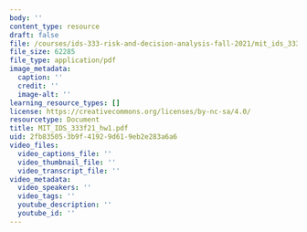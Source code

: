 ```yaml
---
body: ''
content_type: resource
draft: false
file: /courses/ids-333-risk-and-decision-analysis-fall-2021/mit_ids_333f21_hw1.pdf
file_size: 62285
file_type: application/pdf
image_metadata:
  caption: ''
  credit: ''
  image-alt: ''
learning_resource_types: []
license: https://creativecommons.org/licenses/by-nc-sa/4.0/
resourcetype: Document
title: MIT_IDS_333f21_hw1.pdf
uid: 2fb83505-3b9f-4192-9d61-9eb2e283a6a6
video_files:
  video_captions_file: ''
  video_thumbnail_file: ''
  video_transcript_file: ''
video_metadata:
  video_speakers: ''
  video_tags: ''
  youtube_description: ''
  youtube_id: ''
---
```

